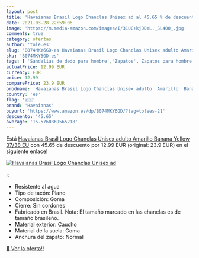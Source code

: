 ```yaml
---
layout: post
title: 'Havaianas Brasil Logo Chanclas Unisex ad al 45.65 % de descuento'
date: 2021-03-28 22:59:06
image: 'https://m.media-amazon.com/images/I/31UC+kjDDYL._SL400_.jpg'
comments: true
category: ofertas
author: 'tole.es'
slug: 'B074MKY6GD-es Havaianas Brasil Logo Chanclas Unisex adulto Amarillo...'
sku: 'B074MKY6GD-es'
tags: [ 'Sandalias de dedo para hombre','Zapatos','Zapatos para hombre','Zapatos y complementos','chanclas','havaianas', ]
actualPrice: 12.99 EUR
currency: EUR
price: 12.99
comparePrice: 23.9 EUR
prodname: 'Havaianas Brasil Logo Chanclas Unisex adulto  Amarillo  Banana Yellow   37/38 EU'
country: 'es'
flag: '🇪🇸'
brand: 'Havaianas'
buyurl: 'https://www.amazon.es/dp/B074MKY6GD/?tag=tolees-21'
descuento: '45.65'
average: '15.5760869565218'
---
```


Está [Havaianas Brasil Logo Chanclas Unisex adulto  Amarillo  Banana Yellow   37/38 EU](https://www.amazon.es/dp/B074MKY6GD/?tag=tolees-21) con 45.65 de descuento por 12.99 EUR (original: 23.9 EUR) en el siguiente enlace!

[![Havaianas Brasil Logo Chanclas Unisex ad](https://m.media-amazon.com/images/I/31UC+kjDDYL._SL400_.jpg)](https://www.amazon.es/dp/B074MKY6GD/?tag=tolees-21)

ℹ️:

- Resistente al agua
- Tipo de tacón: Plano
- Composición: Goma
- Cierre: Sin cordones
- Fabricado en Brasil. Nota: El tamaño marcado en las chanclas es de tamaño brasileño.
- Material exterior: Caucho
- Material de la suela: Goma
- Anchura del zapato: Normal

[🛒 Ver la oferta!!](https://www.amazon.es/dp/B074MKY6GD/?tag=tolees-21)
